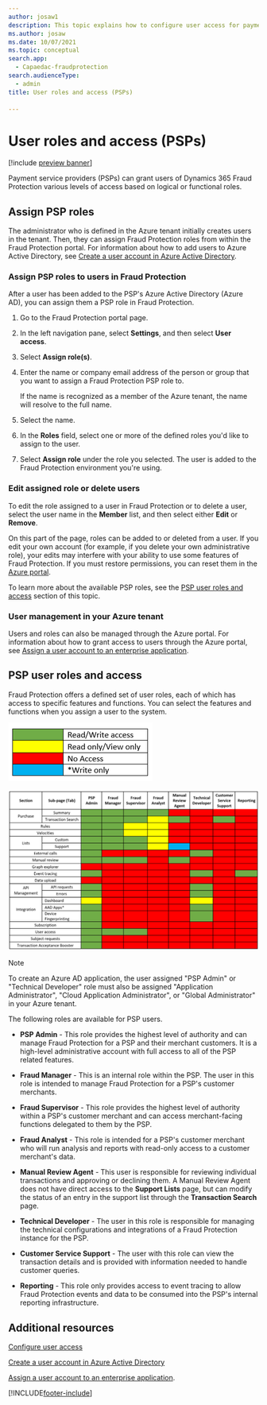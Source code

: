 ```yaml
---
author: josaw1
description: This topic explains how to configure user access for payment service provider (PSP) roles in Dynamics 365 Fraud Protection.
ms.author: josaw
ms.date: 10/07/2021
ms.topic: conceptual
search.app: 
  - Capaedac-fraudprotection
search.audienceType:
  - admin
title: User roles and access (PSPs)

---
```



# User roles and access (PSPs)
[!include [preview banner](includes/preview-banner.md)]

Payment service providers (PSPs) can grant users of Dynamics 365 Fraud Protection various levels of access based on logical or functional roles.

## Assign PSP roles 

The administrator who is defined in the Azure tenant initially creates users in the tenant. Then, they can assign Fraud Protection roles from within the Fraud Protection portal. For information about how to add users to Azure Active Directory, see [Create a user account in Azure Active Directory](/azure/active-directory/manage-apps/add-application-portal-assign-users#create-a-user-account).

### Assign PSP roles to users in Fraud Protection
After a user has been added to the PSP's Azure Active Directory (Azure AD), you can assign them a PSP role in Fraud Protection. 

1. Go to the Fraud Protection portal page.
1. In the left navigation pane, select **Settings**, and then select **User access**. 
1. Select **Assign role(s)**. 
1. Enter the name or company email address of the person or group that you want to assign a Fraud Protection PSP role to. 

    If the name is recognized as a member of the Azure tenant, the name will resolve to the full name. 

1. Select the name. 
1. In the **Roles** field, select one or more of the defined roles you'd like to assign to the user. 
1. Select **Assign role** under the role you selected. The user is added to the Fraud Protection environment you're using. 

### Edit assigned role or delete users

To edit the role assigned to a user in Fraud Protection or to delete a user, select the user name in the **Member** list, and then select either **Edit** or **Remove**. 

   On this part of the page, roles can be added to or deleted from a user. If you edit your own account (for example, if you delete your own administrative role), your edits may interfere with your ability to use some features of Fraud Protection. If you must restore permissions, you can reset them in the [Azure portal](https://portal.azure.com/#home). 

To learn more about the available PSP roles, see the [PSP user roles and access](psp-user-roles.md#psp-user-roles-and-access) section of this topic. 

### User management in your Azure tenant 

Users and roles can also be managed through the Azure portal. For information about how to grant access to users through the Azure portal, see [Assign a user account to an enterprise application](/azure/active-directory/manage-apps/add-application-portal-assign-users#assign-a-user-account-to-an-enterprise-application). 

## PSP user roles and access 

Fraud Protection offers a defined set of user roles, each of which has access to specific features and functions. You can select the features and functions when you assign a user to the system. 

![User Access Key](media/psp/user-access-key.png)

![User Access Table](media/psp/user-access-table.png)

>[!NOTE]
>To create an Azure AD application, the user assigned "PSP Admin" or "Technical Developer" role must also be assigned "Application Administrator", "Cloud Application Administrator", or "Global Administrator" in your Azure tenant.

The following roles are available for PSP users.

- **PSP Admin** - This role provides the highest level of authority and can manage Fraud Protection for a PSP and their merchant customers. It is a high-level administrative account with full access to all of the PSP related features. 

- **Fraud Manager** - This is an internal role within the PSP. The user in this role is intended to manage Fraud Protection for a PSP's customer merchants.

- **Fraud Supervisor** - This role provides the highest level of authority within a PSP's customer merchant and can access merchant-facing functions delegated to them by the PSP.

- **Fraud Analyst** - This role is intended for a PSP's customer merchant who will run analysis and reports with read-only access to a customer merchant's data.

- **Manual Review Agent** - This user is responsible for reviewing individual transactions and approving or declining them. A Manual Review Agent does not have direct access to the **Support Lists** page, but can modify the status of an entry in the support list through the **Transaction Search** page. 

- **Technical Developer** - The user in this role is responsible for managing the technical configurations and integrations of a Fraud Protection instance for the PSP. 

- **Customer Service Support** - The user with this role can view the transaction details and is provided with information needed to handle customer queries.

- **Reporting** - This role only provides access to event tracing to allow Fraud Protection events and data to be consumed into the PSP's internal reporting infrastructure. 

## Additional resources

[Configure user access](configure-user-access.md)

[Create a user account in Azure Active Directory](/azure/active-directory/manage-apps/add-application-portal-assign-users#create-a-user-account)

[Assign a user account to an enterprise application](/azure/active-directory/manage-apps/add-application-portal-assign-users#assign-a-user-account-to-an-enterprise-application). 

[!INCLUDE[footer-include](includes/footer-banner.md)]
